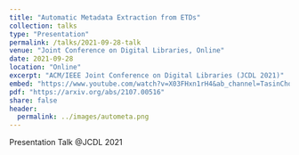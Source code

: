 ```yaml
---
title: "Automatic Metadata Extraction from ETDs"
collection: talks
type: "Presentation"
permalink: /talks/2021-09-28-talk
venue: "Joint Conference on Digital Libraries, Online"
date: 2021-09-28
location: "Online"
excerpt: "ACM/IEEE Joint Conference on Digital Libraries (JCDL 2021)"
embed: "https://www.youtube.com/watch?v=X03FHxn1rH4&ab_channel=TasinChoudhury"
pdf: "https://arxiv.org/abs/2107.00516"
share: false
header:
  permalink: ../images/autometa.png
---
```

Presentation Talk @JCDL 2021